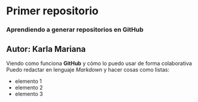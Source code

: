 # Primer repositorio
### Aprendiendo a generar repositorios en GitHub

## Autor: Karla Mariana

Viendo como funciona **GitHub** y cómo lo puedo usar de forma colaborativa
Puedo redactar en lenguaje *Markdown* y hacer cosas como listas:
+ elemento 1
+ elemento 2
+ elemento 3
